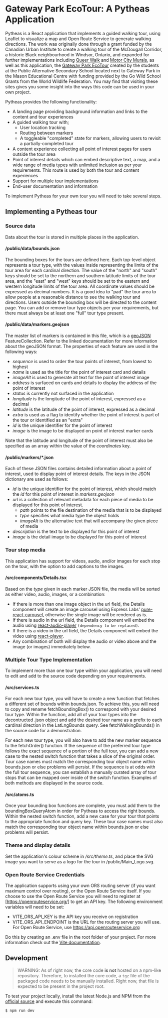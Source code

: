 # Gateway Park EcoTour: A Pytheas Application

Pytheas is a React application that implements a guided walking tour, using Leaflet to visualize a map and Open Route Service to generate walking directions. The work was originally done through a grant funded by the Canadian Urban Institute to create a walking tour of the McDougall Corridor, a historic Black neighbourhood in Windsor, Ontario, and expanded for further implementations including [Queer Walk](https://queerwalk.ca) and [Motor City Murals](https://motorcitymurals.tours/), as well as this application, the [Gateway Park EcoTour](https://www.gatewayparkecotour.com/) created by the students at the Public Alternative Secondary School located next to Gateway Park in the Mason Educational Centre with funding provided by the Go Wild School Grants from the World Wildlife Federation. You may find that visiting these sites gives you some insight into the ways this code can be used in your own project.

Pytheas provides the following functionality:

- A landing page providing background information and links to the content and tour experiences
- A guided walking tour with;
    - User location tracking
    - Routing between markers
    - A toggleable "completed" state for markers, allowing users to revisit a partially-completed tour
- A content experience collecting all point of interest pages for users outside the tour area 
- Point of interest details which can embed descriptive text, a map, and a wide range of media types with unlimited inclusion as per your requirements. This route is used by both the tour and content experiences
- Support for multiple tour implementations
- End-user documentation and information

To implement Pytheas for your own tour you will need to take several steps.

## Implementing a Pytheas tour

### Source data

Data about the tour is stored in multiple places in the application.

#### /public/data/bounds.json

The bounding boxes for the tours are defined here. Each top-level object represents a tour type, with the values inside representing the limits of the tour area for each cardinal direction. The value of the "north" and "south" keys should be set to the northern and southern latitude limits of the tour area, and the "east" and "west" keys should be set to the eastern and western longitude limits of the tour area. All coordinate values should be expressed as decimal numbers. It is a good idea to "pad" the tour area to allow people at a reasonable distance to see the walking tour and directions. Users outside the bounding box will be directed to the content page. You can add or remove tour type objects per your requirements, but there must always be at least one "full" tour type present.

#### /public/data/markers.geojson

The master list of markers is contained in this file, which is a [geoJSON](https://geojson.org/) FeatureCollection. Refer to the linked documentation for more information about the geoJSON format. The properties of each feature are used in the following ways:
- *sequence* is used to order the tour points of interest, from lowest to highest
- *name* is used as the title for the point of interest card and details
- *imageAlt* is used to generate alt text for the point of interest image
- *address* is surfaced on cards and details to display the address of the point of interest
- *status* is currently not surfaced in the application
- *longitude* is the longitude of the point of interest, expressed as a decimal
- *latitude* is the latitude of the point of interest, expressed as a decimal
- *extra* is used as a flag to identify whether the point of interest is part of the tour or identified as an "extra"
- *id* is the unique identifier for the point of interest
- *image* is the image to be displayed on point of interest marker cards 

Note that the latitude and longitude of the point of interest must also be specified as an array within the value of the *coordinates* key.

#### /public/markers/*.json

Each of these JSON files contains detailed information about a point of interest, used to display point of interest details. The keys in the JSON dictionary are used as follows:
- *id* is the unique identifier for the point of interest, which should match the *id* for this point of interest in *markers.geojson*
- *url* is a collection of relevant metadata for each piece of media to be displayed for this point of interest.
    - *path* points to the file destination of the media that is to be displayed
    - *type* specifies what media type the object holds
    - *imageAlt* is the alternative text that will accompany the given piece of media
- *description* is the text to be displayed for this point of interest
- *image* is the detail image to be displayed for this point of interest

### Tour stop media

This application has support for videos, audio, and/or images for each stop on the tour, with the option to add captions to the images.

#### /src/components/Details.tsx

Based on the *type* given in each marker JSON file, the media will be sorted as either video, audio, images, or a combination:

- If there is more than one image object in the url field, the Details component will create an image carousel using Express Labs' [pure-react-carousel](https://express-labs.github.io/pure-react-carousel/), otherwise the single image will be rendered as is.
- If there is audio in the url field, the Details component will embed the audio using [react-audio-player](https://www.npmjs.com/package/react-audio-player) ``(dependency to be replaced)``.
- If there is a video in the url field, the Details component will embed the video using [react-player](https://www.npmjs.com/package/react-player).
- Any combination of both will display the audio or video above and the image (or images) immediately below.

### Multiple Tour Type Implementation

To implement more than one tour type within your application, you will need to edit and add to the source code depending on your requirements.

#### /src/services.ts

For each new tour type, you will have to create a new function that fetches a different set of bounds within bounds.json. To achieve this, you will need to copy and rename fetchBoundingBox() to correspond with your desired tour type. Within the function, add all of your tour types into the decontructed .json object and add the desired tour name as a prefix to each cardinal direction in the LatLngBounds query. See fetchWalkingBounds() in the source code for a demonstration.

For each new tour type, you will also have to add the new marker sequence to the fetchOrder() function. If the sequence of the preferred tour type follows the exact sequence of a portion of the full tour, you can add a new case to the nested switch function that takes a slice of the original order. Tour case names must match the corresponding tour object name within bounds.json or else problems will persist. If the sequence is at odds with the full tour sequence, you can establish a manually curated array of tour stops that can be mapped over inside of the switch function. Examples of both methods are displayed in the source code.

#### /src/atoms.ts

Once your bounding box functions are complete, you must add them to the boundingBoxQueryAtom in order for Pytheas to access the right bounds. Within the nested switch function, add a new case for your tour that points to the appropriate function and query key. These tour case names must also match the corresponding tour object name within bounds.json or else problems will persist. 

### Theme and display details
Set the application's colour scheme in */src/theme.ts*, and place the SVG image you want to serve as a logo for the tour in /public/Main_Logo.svg.

### Open Route Service Credentials
The application supports using your own ORS routing server (if you want maximum control over routing), or the Open Route Service itself. If you choose to use the Open Route Service you will need to register at [https://openrouteservice.org/] to get an API key. The following environment variables will need to be set:
- VITE_ORS_API_KEY is the API key you receive on registration
- VITE_ORS_API_ENDPOINT is the URL for the routing server you will use. For Open Route Service, use https://api.openrouteservice.org

Do this by creating an .env file in the root folder of your project. For more information check out the [Vite documentation](https://vitejs.dev/guide/env-and-mode.html).

## Development

> WARNING: As of right now, the core code **is not** hosted on a npm-like repository. Therefore, to installed the core code, a `tgz` file of the packaged code needs to be manually installed. Right now, that file is expected to be present in the project root.

To test your project locally, install the latest Node.js and NPM from the [official source](https://nodejs.org/en/download/current/) and execute this command:

    $ npm run dev
